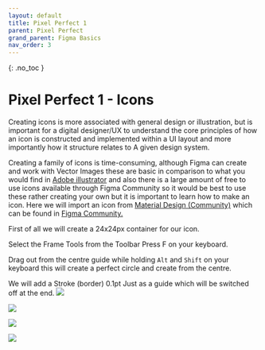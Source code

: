 ```yaml
---
layout: default
title: Pixel Perfect 1
parent: Pixel Perfect
grand_parent: Figma Basics
nav_order: 3
---
```


{: .no_toc }

# Pixel Perfect 1 - Icons
 Creating icons is more associated with general design or illustration, but is important for a digital designer/UX to understand the core principles of how an icon is constructed and implemented within a UI layout and more importantly how it structure relates to A given design system.

Creating a family of icons is time-consuming, although Figma can create and work with Vector Images these are basic in comparison to what you would find in [Adobe illustrator](https://help.figma.com/hc/en-us/articles/360040030374-Copy-assets-between-design-tools) and also there is a large amount of free to use icons available through Figma Community so it would be best to use these rather creating your own but it is important to learn how to make an icon. Here we will import an icon from [Material Design (Community)](https://www.figma.com/community/file/1014241558898418245) which can be found in [Figma Community.](https://www.figma.com/community)



First of all we will create a 24x24px container for our icon.

Select the Frame Tools from the Toolbar Press F on your keyboard.

Drag out from the centre guide while holding `Alt` and `Shift` on your keyboard this will create a perfect circle and create from the centre.

We will add a Stroke (border) 0.1pt Just as a guide which will be switched off at the end.
![](../image/../images/pixel_perfect/PPGIF1.png)



![](../image/../images/pixel_perfect/PPGIF2.png)

![](../image/../images/pixel_perfect/PPGIF3.png)

![](../image/../images/pixel_perfect/PPGIF4.png)

![]()

![]()

![]()

![]()